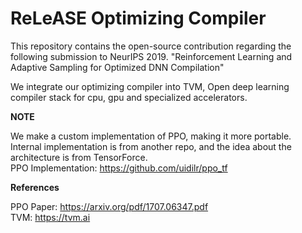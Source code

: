 # ReLeASE Optimizing Compiler

This repository contains the open-source contribution regarding the following submission to NeurIPS 2019.
"Reinforcement Learning and Adaptive Sampling for Optimized DNN Compilation" <br/>

We integrate our optimizing compiler into TVM, Open deep learning compiler stack for cpu, gpu and specialized accelerators.

__NOTE__

We make a custom implementation of PPO, making it more portable. <br/>
Internal implementation is from another repo, and the idea about the architecture is from TensorForce. <br/>
PPO Implementation: https://github.com/uidilr/ppo_tf <br/>

__References__

PPO Paper: https://arxiv.org/pdf/1707.06347.pdf <br/>
TVM: https://tvm.ai <br/>
